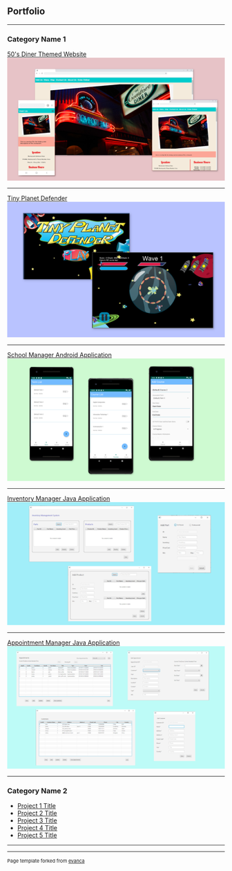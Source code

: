 ## Portfolio

---

### Category Name 1 

[50's Diner Themed Website](/50sPage)
<img src="images/50sDinerThumbnail2.png?raw=true"/>

---
[Tiny Planet Defender](/GamePage)
<img src="images/gameThumbnail.png?raw=true"/>

---
[School Manager Android Application](/SchoolManagerPage)
<img src="images/AndroidProjectThumbnail.png?raw=true"/>

---
[Inventory Manager Java Application](http://example.com/)
<img src="images/InventoryScreenshot.png?raw=true"/>

---
[Appointment Manager Java Application](http://example.com/)
<img src="images/AppointmentThumbnail.png?raw=true"/>

---

### Category Name 2

- [Project 1 Title](http://example.com/)
- [Project 2 Title](http://example.com/)
- [Project 3 Title](http://example.com/)
- [Project 4 Title](http://example.com/)
- [Project 5 Title](http://example.com/)

---




---
<p style="font-size:11px">Page template forked from <a href="https://github.com/evanca/quick-portfolio">evanca</a></p>
<!-- Remove above link if you don't want to attibute -->
